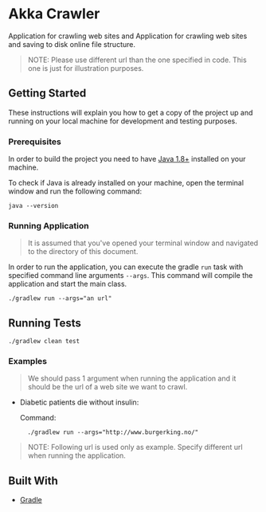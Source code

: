 # Akka Crawler

Application for crawling web sites and Application for crawling web sites and saving to disk online file structure.

>NOTE: Please use different url than the one specified in code. This one is just for illustration purposes.

## Getting Started

These instructions will explain you how to get a copy of the project up and running on your local machine for 
development and testing purposes.

### Prerequisites

In order to build the project you need to have [Java 1.8+](http://www.oracle.com/technetwork/java/javase/downloads/index.html) 
installed on your machine.

To check if Java is already installed on your machine, open the terminal window and run the following command:

    java --version
    
### Running Application 

> It is assumed that you've opened your terminal window and navigated to the directory of this document.

In order to run the application, you can execute the gradle `run` task with specified command line arguments `--args`. 
This command will compile the application and start the main class. 

    ./gradlew run --args="an url"

## Running Tests

    ./gradlew clean test

### Examples

> We should pass 1 argument when running the application and it should be the url of a web site we want to crawl.

* Diabetic patients die without insulin: 

    Command:
        
        ./gradlew run --args="http://www.burgerking.no/"
        
> NOTE: Following url is used only as example. Specify different url when running the application. 
        
## Built With

* [Gradle](https://gradle.org)


